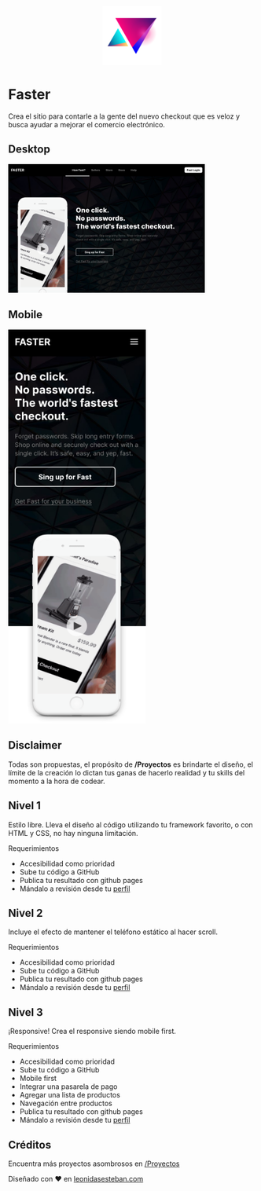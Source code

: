 <div align="center">
<a href="https://leonidasesteban.com/proyectos">
  <img width="120px"  src="https://raw.githubusercontent.com/no-te-rindas/logo/main/Logo/LeonidasEsteban-destello-envolvente-cuadrada.png" />
</a>
</div>

# Faster

Crea el sitio para contarle a la gente del nuevo checkout que es veloz y busca ayudar a mejorar el comercio electrónico.

## Desktop

<img width="400px"  src="https://github.com/no-te-rindas/imagenes/blob/main/Readmes/faster/faster-desktop.png?raw=true" />

## Mobile

<img width="280px"  src="https://github.com/no-te-rindas/imagenes/blob/main/Readmes/faster/faster-mobile.png?raw=true" />

## Disclaimer

Todas son propuestas, el propósito de **/Proyectos** es brindarte el diseño, el límite de la creación lo dictan tus ganas de hacerlo realidad y tu skills del momento a la hora de codear.

## Nivel 1

Estilo libre. Lleva el diseño al código utilizando tu framework favorito, o con HTML y CSS, no hay ninguna limitación.

Requerimientos

- Accesibilidad como prioridad
- Sube tu código a GitHub
- Publica tu resultado con github pages
- Mándalo a revisión desde tu [perfil](https://leonidasesteban.com/estudiante)

## Nivel 2

Incluye el efecto de mantener el teléfono estático al hacer scroll.

Requerimientos

- Accesibilidad como prioridad
- Sube tu código a GitHub
- Publica tu resultado con github pages
- Mándalo a revisión desde tu [perfil](https://leonidasesteban.com/estudiante)

## Nivel 3

¡Responsive! Crea el responsive siendo mobile first.

Requerimientos

- Accesibilidad como prioridad
- Sube tu código a GitHub
- Mobile first
- Integrar una pasarela de pago
- Agregar una lista de productos
- Navegación entre productos
- Publica tu resultado con github pages
- Mándalo a revisión desde tu [perfil](https://leonidasesteban.com/estudiante)

## Créditos

Encuentra más proyectos asombrosos en [/Proyectos](https://leonidasesteban.com/proyectos)

Diseñado con ♥️ en [leonidasesteban.com](https://leonidasesteban.com)
